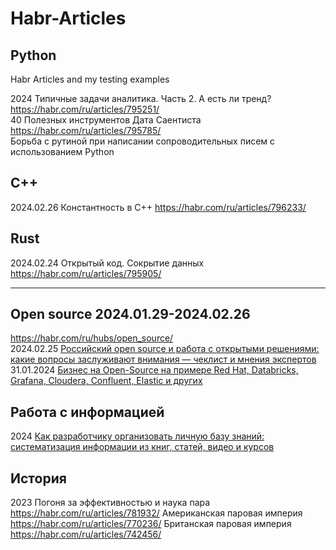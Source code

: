 # Habr-Articles
## Python
Habr Articles and my testing examples

2024
Типичные задачи аналитика. Часть 2. А есть ли тренд?     https://habr.com/ru/articles/795251/                   
40 Полезных инструментов Дата Саентиста https://habr.com/ru/articles/795785/         
Борьба с рутиной при написании сопроводительных писем с использованием Python 

## C++          
2024.02.26 Константность в C++ https://habr.com/ru/articles/796233/

## Rust
2024.02.24 Открытый код. Сокрытие данных https://habr.com/ru/articles/795905/         

- - -
## Open source  2024.01.29-2024.02.26            
https://habr.com/ru/hubs/open_source/                      
2024.02.25 [Российский open source и работа с открытыми решениями: какие вопросы заслуживают внимания — чеклист и мнения экспертов](https://habr.com/ru/articles/795843/)           
31.01.2024 [Бизнес на Open-Source на примере Red Hat, Databricks, Grafana, Cloudera, Confluent, Elastic и других](https://habr.com/ru/companies/amvera/articles/790522/)       

## Работа с информацией
2024
[Как разработчику организовать личную базу знаний: систематизация информации из книг, статей, видео и курсов](https://habr.com/ru/companies/lanit/articles/793444/)        

## История
2023
Погоня за эффективностью и наука пара https://habr.com/ru/articles/781932/
Американская паровая империя https://habr.com/ru/articles/770236/
Британская паровая империя https://habr.com/ru/articles/742456/




